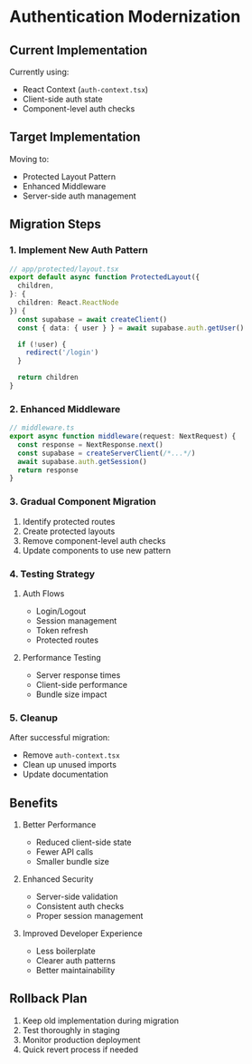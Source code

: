 # Authentication Modernization

## Current Implementation
Currently using:
- React Context (`auth-context.tsx`)
- Client-side auth state
- Component-level auth checks

## Target Implementation
Moving to:
- Protected Layout Pattern
- Enhanced Middleware
- Server-side auth management

## Migration Steps

### 1. Implement New Auth Pattern
```typescript
// app/protected/layout.tsx
export default async function ProtectedLayout({
  children,
}: {
  children: React.ReactNode
}) {
  const supabase = await createClient()
  const { data: { user } } = await supabase.auth.getUser()

  if (!user) {
    redirect('/login')
  }

  return children
}
```

### 2. Enhanced Middleware
```typescript
// middleware.ts
export async function middleware(request: NextRequest) {
  const response = NextResponse.next()
  const supabase = createServerClient(/*...*/)
  await supabase.auth.getSession()
  return response
}
```

### 3. Gradual Component Migration
1. Identify protected routes
2. Create protected layouts
3. Remove component-level auth checks
4. Update components to use new pattern

### 4. Testing Strategy
1. Auth Flows
   - Login/Logout
   - Session management
   - Token refresh
   - Protected routes

2. Performance Testing
   - Server response times
   - Client-side performance
   - Bundle size impact

### 5. Cleanup
After successful migration:
- Remove `auth-context.tsx`
- Clean up unused imports
- Update documentation

## Benefits
1. Better Performance
   - Reduced client-side state
   - Fewer API calls
   - Smaller bundle size

2. Enhanced Security
   - Server-side validation
   - Consistent auth checks
   - Proper session management

3. Improved Developer Experience
   - Less boilerplate
   - Clearer auth patterns
   - Better maintainability

## Rollback Plan
1. Keep old implementation during migration
2. Test thoroughly in staging
3. Monitor production deployment
4. Quick revert process if needed
